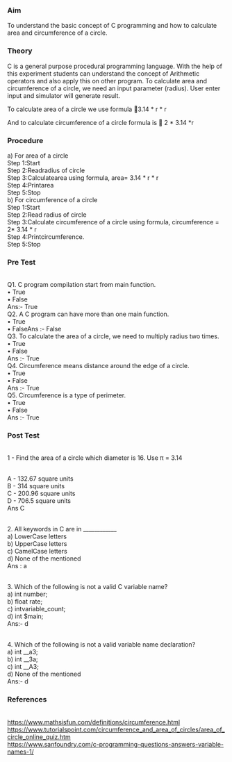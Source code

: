 
### Aim
To understand the basic concept of C programming and how to calculate area and circumference of a circle.
### Theory
C is a general purpose procedural programming language. With the help of this experiment students can understand the concept of Arithmetic operators and also apply this on other program. To calculate area and circumference of a circle, we need an input parameter (radius). User enter input and simulator will generate result.

To calculate area of a circle we use formula 3.14 * r * r

And to calculate circumference of a circle formula is  2 * 3.14 *r

### Procedure
a) For area of a circle
<br>Step 1:Start
<br>Step 2:Readradius of circle
<br>Step 3:Calculatearea using formula, area= 3.14 * r * r
<br>Step 4:Printarea
<br>Step 5:Stop
<br>b) For circumference of a circle
<br>Step 1:Start
<br>Step 2:Read radius of circle
<br>Step 3:Calculate circumference of a circle using formula, circumference =   2* 3.14 * r 
<br>Step 4:Printcircumference.
<br>Step 5:Stop

### Pre Test
<br>Q1. C program compilation start from main function.
<br>•	True
<br>•	False
<br>Ans:- True
<br>Q2. A C program can have more than one main function.
<br>•	True
<br>•	FalseAns :- False
<br>Q3. To calculate the area of a circle, we need to multiply radius two times.
<br>•	True
<br>•	False
<br>Ans :- True
<br>Q4. Circumference means distance around the edge of a circle.
<br>•	True
<br>•	False
<br>Ans :- True
<br>Q5. Circumference is a type of perimeter.
<br>•	True
<br>•	False
<br>Ans :- True

### Post Test

<br>1 - Find the area of a circle which diameter is 16. Use π = 3.14
 
<br>A - 132.67 square units
<br>B - 314 square units
<br>C - 200.96 square units
<br>D - 706.5 square units
<br>Ans C

<br>2. All keywords in C are in ____________
<br>a) LowerCase letters
<br>b) UpperCase letters
<br>c) CamelCase letters
<br>d) None of the mentioned
<br>Ans : a

<br>3. Which of the following is not a valid C variable name?
<br>a) int number;
<br>b) float rate;
<br>c) intvariable_count;
<br>d) int $main;
<br>Ans:- d

<br>4.  Which of the following is not a valid variable name declaration?
<br>a) int __a3;
<br>b) int __3a;
<br>c) int __A3;
<br>d) None of the mentioned
<br>Ans:- d


### References

<br>https://www.mathsisfun.com/definitions/circumference.html
<br>https://www.tutorialspoint.com/circumference_and_area_of_circles/area_of_circle_online_quiz.htm
<br>https://www.sanfoundry.com/c-programming-questions-answers-variable-names-1/
